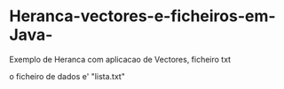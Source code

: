 # Heranca-vectores-e-ficheiros-em-Java-
Exemplo de Heranca com aplicacao de Vectores, ficheiro txt

o ficheiro de dados e' "lista.txt" 
